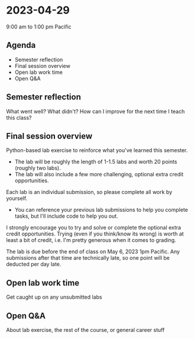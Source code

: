# 2023-04-29
9:00 am to 1:00 pm Pacific

## Agenda
* Semester reflection
* Final session overview
* Open lab work time
* Open Q&A

## Semester reflection
What went well? What didn't? How can I improve for the next time I teach this class?

## Final session overview
Python-based lab exercise to reinforce what you've learned this semester. 
* The lab will be roughly the length of 1-1.5 labs and worth 20 points (roughly two labs). 
* The lab will also include a few more challenging, optional extra credit opportunities.

Each lab is an individual submission, so please complete all work by yourself. 
* You can reference your previous lab submissions to help you complete tasks, but I'll include code to help you out. 

I strongly encourage you to try and solve or complete the optional extra credit opportunities. Trying (even if you think/know its wrong) is worth at least a bit of credit, i.e. I'm pretty generous when it comes to grading.

The lab is due before the end of class on May 6, 2023 1pm Pacific. Any submissions after that time are technically late, so one point will be deducted per day late.

## Open lab work time
Get caught up on any unsubmitted labs

## Open Q&A
About lab exercise, the rest of the course, or general career stuff
